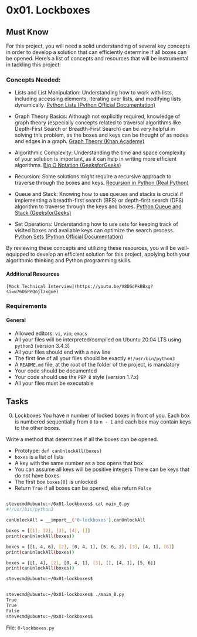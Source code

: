 # 0x01. Lockboxes


## Must Know

For this project, you will need a solid understanding of several key concepts in order to develop a solution that can efficiently determine if all boxes can be opened. Here’s a list of concepts and resources that will be instrumental in tackling this project:

### Concepts Needed:

- Lists and List Manipulation:
        Understanding how to work with lists, including accessing elements, iterating over lists, and modifying lists dynamically.
        [Python Lists (Python Official Documentation)](https://docs.python.org/3/tutorial/datastructures.html)

- Graph Theory Basics:
        Although not explicitly required, knowledge of graph theory (especially concepts related to traversal algorithms like Depth-First Search or Breadth-First Search) can be very helpful in solving this problem, as the boxes and keys can be thought of as nodes and edges in a graph.
        [Graph Theory (Khan Academy)](https://www.khanacademy.org/computing/computer-science/algorithms/graph-representation/a/representing-graphs)

- Algorithmic Complexity:
        Understanding the time and space complexity of your solution is important, as it can help in writing more efficient algorithms.
        [Big O Notation (GeeksforGeeks)](https://www.geeksforgeeks.org/asymptotic-notation-and-analysis-based-on-input-size-of-algorithms/)

- Recursion:
        Some solutions might require a recursive approach to traverse through the boxes and keys.
        [Recursion in Python (Real Python)](https://realpython.com/python-recursion/)

- Queue and Stack:
        Knowing how to use queues and stacks is crucial if implementing a breadth-first search (BFS) or depth-first search (DFS) algorithm to traverse through the keys and boxes.
        [Python Queue and Stack (GeeksforGeeks)](https://www.geeksforgeeks.org/queue-in-python/)

- Set Operations:
        Understanding how to use sets for keeping track of visited boxes and available keys can optimize the search process.
        [Python Sets (Python Official Documentation)](https://docs.python.org/3/tutorial/datastructures.html#sets)

By reviewing these concepts and utilizing these resources, you will be well-equipped to develop an efficient solution for this project, applying both your algorithmic thinking and Python programming skills.

#### Additional Resources

    [Mock Technical Interview](https://youtu.be/V8DGdPkBBxg?si=w76O6PeQojl7xgue)

### Requirements

#### General

- Allowed editors: `vi`, `vim`, `emacs`
- All your files will be interpreted/compiled on Ubuntu 20.04 LTS using `python3` (version 3.4.3)
- All your files should end with a new line
- The first line of all your files should be exactly `#!/usr/bin/python3`
- A `README.md` file, at the root of the folder of the project, is mandatory
- Your code should be documented
- Your code should use the `PEP 8` style (version 1.7.x)
- All your files must be executable

## Tasks
 0. Lockboxes
You have n number of locked boxes in front of you. Each box is numbered sequentially from `0` to `n - 1` and each box may contain keys to the other boxes.

Write a method that determines if all the boxes can be opened.

- Prototype: `def canUnlockAll(boxes)`
- `boxes` is a list of lists
- A key with the same number as a box opens that box
- You can assume all keys will be positive integers
        There can be keys that do not have boxes
- The first box `boxes[0]` is unlocked
- Return `True` if all boxes can be opened, else return `False`



```sh

stevecmd@ubuntu:~/0x01-lockboxes$ cat main_0.py
#!/usr/bin/python3

canUnlockAll = __import__('0-lockboxes').canUnlockAll

boxes = [[1], [2], [3], [4], []]
print(canUnlockAll(boxes))

boxes = [[1, 4, 6], [2], [0, 4, 1], [5, 6, 2], [3], [4, 1], [6]]
print(canUnlockAll(boxes))

boxes = [[1, 4], [2], [0, 4, 1], [3], [], [4, 1], [5, 6]]
print(canUnlockAll(boxes))

stevecmd@ubuntu:~/0x01-lockboxes$

```



```sh

stevecmd@ubuntu:~/0x01-lockboxes$ ./main_0.py
True
True
False
stevecmd@ubuntu:~/0x01-lockboxes$

```

 File: `0-lockboxes.py`